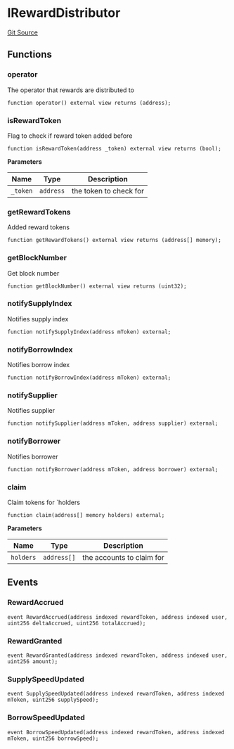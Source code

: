 # IRewardDistributor
[Git Source](https://github.com/https://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@malda-protocol/malda-lending/blob/3408a5de0b7e9a81798e0551731f955e891c66df/src\interfaces\IRewardDistributor.sol)


## Functions
### operator

The operator that rewards are distributed to


```solidity
function operator() external view returns (address);
```

### isRewardToken

Flag to check if reward token added before


```solidity
function isRewardToken(address _token) external view returns (bool);
```
**Parameters**

|Name|Type|Description|
|----|----|-----------|
|`_token`|`address`|the token to check for|


### getRewardTokens

Added reward tokens


```solidity
function getRewardTokens() external view returns (address[] memory);
```

### getBlockNumber

Get block number


```solidity
function getBlockNumber() external view returns (uint32);
```

### notifySupplyIndex

Notifies supply index


```solidity
function notifySupplyIndex(address mToken) external;
```

### notifyBorrowIndex

Notifies borrow index


```solidity
function notifyBorrowIndex(address mToken) external;
```

### notifySupplier

Notifies supplier


```solidity
function notifySupplier(address mToken, address supplier) external;
```

### notifyBorrower

Notifies borrower


```solidity
function notifyBorrower(address mToken, address borrower) external;
```

### claim

Claim tokens for `holders


```solidity
function claim(address[] memory holders) external;
```
**Parameters**

|Name|Type|Description|
|----|----|-----------|
|`holders`|`address[]`|the accounts to claim for|


## Events
### RewardAccrued

```solidity
event RewardAccrued(address indexed rewardToken, address indexed user, uint256 deltaAccrued, uint256 totalAccrued);
```

### RewardGranted

```solidity
event RewardGranted(address indexed rewardToken, address indexed user, uint256 amount);
```

### SupplySpeedUpdated

```solidity
event SupplySpeedUpdated(address indexed rewardToken, address indexed mToken, uint256 supplySpeed);
```

### BorrowSpeedUpdated

```solidity
event BorrowSpeedUpdated(address indexed rewardToken, address indexed mToken, uint256 borrowSpeed);
```

